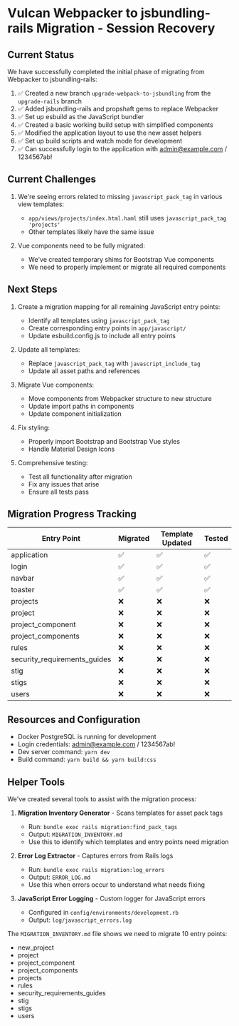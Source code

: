 # Vulcan Webpacker to jsbundling-rails Migration - Session Recovery

## Current Status

We have successfully completed the initial phase of migrating from Webpacker to jsbundling-rails:

1. ✅ Created a new branch `upgrade-webpack-to-jsbundling` from the `upgrade-rails` branch
2. ✅ Added jsbundling-rails and propshaft gems to replace Webpacker
3. ✅ Set up esbuild as the JavaScript bundler
4. ✅ Created a basic working build setup with simplified components
5. ✅ Modified the application layout to use the new asset helpers
6. ✅ Set up build scripts and watch mode for development
7. ✅ Can successfully login to the application with admin@example.com / 1234567ab!

## Current Challenges

1. We're seeing errors related to missing `javascript_pack_tag` in various view templates:
   - `app/views/projects/index.html.haml` still uses `javascript_pack_tag 'projects'`
   - Other templates likely have the same issue

2. Vue components need to be fully migrated:
   - We've created temporary shims for Bootstrap Vue components
   - We need to properly implement or migrate all required components

## Next Steps

1. Create a migration mapping for all remaining JavaScript entry points:
   - Identify all templates using `javascript_pack_tag` 
   - Create corresponding entry points in `app/javascript/`
   - Update esbuild.config.js to include all entry points

2. Update all templates:
   - Replace `javascript_pack_tag` with `javascript_include_tag`
   - Update all asset paths and references

3. Migrate Vue components:
   - Move components from Webpacker structure to new structure
   - Update import paths in components
   - Update component initialization

4. Fix styling:
   - Properly import Bootstrap and Bootstrap Vue styles
   - Handle Material Design Icons

5. Comprehensive testing:
   - Test all functionality after migration
   - Fix any issues that arise
   - Ensure all tests pass

## Migration Progress Tracking

| Entry Point | Migrated | Template Updated | Tested |
|-------------|----------|------------------|--------|
| application | ✅       | ✅               | ✅     |
| login       | ✅       | ✅               | ✅     |
| navbar      | ✅       | ✅               | ✅     |
| toaster     | ✅       | ✅               | ✅     |
| projects    | ❌       | ❌               | ❌     |
| project     | ❌       | ❌               | ❌     |
| project_component | ❌ | ❌               | ❌     |
| project_components | ❌ | ❌               | ❌     |
| rules       | ❌       | ❌               | ❌     |
| security_requirements_guides | ❌ | ❌     | ❌     |
| stig        | ❌       | ❌               | ❌     |
| stigs       | ❌       | ❌               | ❌     |
| users       | ❌       | ❌               | ❌     |

## Resources and Configuration

- Docker PostgreSQL is running for development
- Login credentials: admin@example.com / 1234567ab!
- Dev server command: `yarn dev`
- Build command: `yarn build && yarn build:css`

## Helper Tools

We've created several tools to assist with the migration process:

1. **Migration Inventory Generator** - Scans templates for asset pack tags
   - Run: `bundle exec rails migration:find_pack_tags`
   - Output: `MIGRATION_INVENTORY.md`
   - Use this to identify which templates and entry points need migration

2. **Error Log Extractor** - Captures errors from Rails logs
   - Run: `bundle exec rails migration:log_errors`
   - Output: `ERROR_LOG.md`
   - Use this when errors occur to understand what needs fixing

3. **JavaScript Error Logging** - Custom logger for JavaScript errors
   - Configured in `config/environments/development.rb`
   - Output: `log/javascript_errors.log`

The `MIGRATION_INVENTORY.md` file shows we need to migrate 10 entry points:
- new_project
- project
- project_component
- project_components
- projects
- rules
- security_requirements_guides
- stig
- stigs
- users